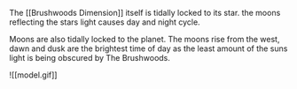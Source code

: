 The [[Brushwoods Dimension]] itself is tidally locked to its star. the moons reflecting the stars light causes day and night cycle.

Moons are also tidally locked to the planet. The moons rise from the west, dawn and dusk are the brightest time of day as the least amount of the suns light is being obscured by The Brushwoods.

![[model.gif]]